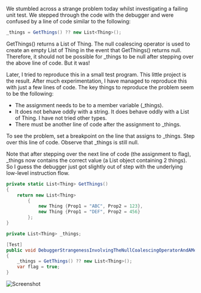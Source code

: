 
We stumbled across a strange problem today whilst investigating a failing unit test.
We stepped through the code with the debugger and were confused by a line of code
similar to the following:

```csharp
_things = GetThings() ?? new List<Thing>();
```

GetThings() returns a List of Thing. The null coalescing operator is used to
create an empty List of Thing in the event that GetThings() returns null.
Therefore, it should not be possible for _things to be null after stepping
over the above line of code. But it was!

Later, I tried to reproduce this in a small test program. This little project is the result.
After much experimentation, I have managed to reproduce this with just a few lines of code.
The key things to reproduce the problem seem to be the following:

* The assignment needs to be to a member variable (_things).
* It does not behave oddly with a string. It does behave oddly with a List of Thing. I have not tried other types.
* There must be another line of code after the assignment to _things.

To see the problem, set a breakpoint on the line that assigns to _things. Step over this line of code.
Observe that _things is still null.

Note that after stepping over the next line of code (the assignment to flag), _things now contains the
correct value (a List object containing 2 things). So I guess the debugger just got slightly out of step
with the underlying low-level instruction flow.

```csharp
private static List<Thing> GetThings()
{
	return new List<Thing>
		{
			new Thing {Prop1 = "ABC", Prop2 = 123},
			new Thing {Prop1 = "DEF", Prop2 = 456}
		};
}

private List<Thing> _things;

[Test]
public void DebuggerStrangenessInvolvingTheNullCoalescingOperatorAndAMemberVariable()
{
	_things = GetThings() ?? new List<Thing>();
	var flag = true;
}
```

![Screenshot](https://raw.github.com/taylorjg/NullCoalescingExperiment/master/Images/NullCoalescingExperiment.png)
